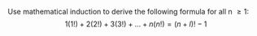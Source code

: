 Use mathematical induction to derive the following formula for all n $\geq{1}$:
$$1(1!) + 2(2!) + 3(3!) + \ldots + n(n!) = (n + l)! - 1$$